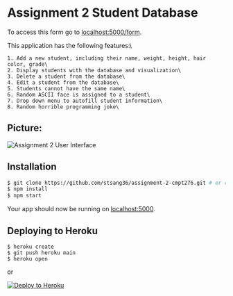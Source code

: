 # Assignment 2 Student Database
To access this form go to [localhost:5000/form](http://localhost:5000/form).

This application has the following features:\

    1. Add a new student, including their name, weight, height, hair color, grade\
    2. Display students with the database and visualization\
    3. Delete a student from the database\
    4. Edit a student from the database\
    5. Students cannot have the same name\
    6. Random ASCII face is assigned to a student\
    7. Drop down menu to autofill student information\
    8. Random horrible programming joke\

## Picture:
![Assignment 2 User Interface](https://i.imgur.com/VV5Op6x.png)

## Installation
```sh
$ git clone https://github.com/stsang36/assignment-2-cmpt276.git # or clone your own fork
$ npm install
$ npm start
```

Your app should now be running on [localhost:5000](http://localhost:5000/).

## Deploying to Heroku

```
$ heroku create
$ git push heroku main
$ heroku open
```
or

[![Deploy to Heroku](https://www.herokucdn.com/deploy/button.svg)](https://heroku.com/deploy)

